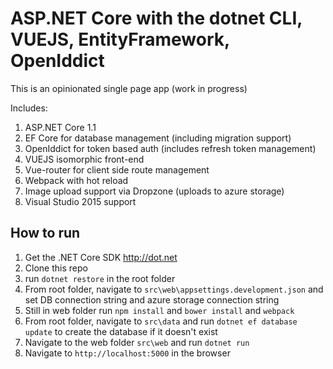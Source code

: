 # ASP.NET Core with the dotnet CLI, VUEJS, EntityFramework, OpenIddict

This is an opinionated single page app (work in progress)

Includes:
   1. ASP.NET Core 1.1
   2. EF Core for database management (including migration support)
   3. OpenIddict for token based auth (includes refresh token management)
   4. VUEJS isomorphic front-end
   5. Vue-router for client side route management
   6. Webpack with hot reload
   7. Image upload support via Dropzone (uploads to azure storage)
   8. Visual Studio 2015 support

## How to run

1. Get the .NET Core SDK http://dot.net
2. Clone this repo
3. run `dotnet restore` in the root folder
4. From root folder, navigate to `src\web\appsettings.development.json` and set DB connection string and azure storage connection string 
5. Still in web folder run `npm install` and `bower install` and `webpack`
6. From root folder, navigate to `src\data` and run `dotnet ef database update` to create the database if it doesn't exist
7. Navigate to the web folder `src\web` and run `dotnet run`
8. Navigate to `http://localhost:5000` in the browser


